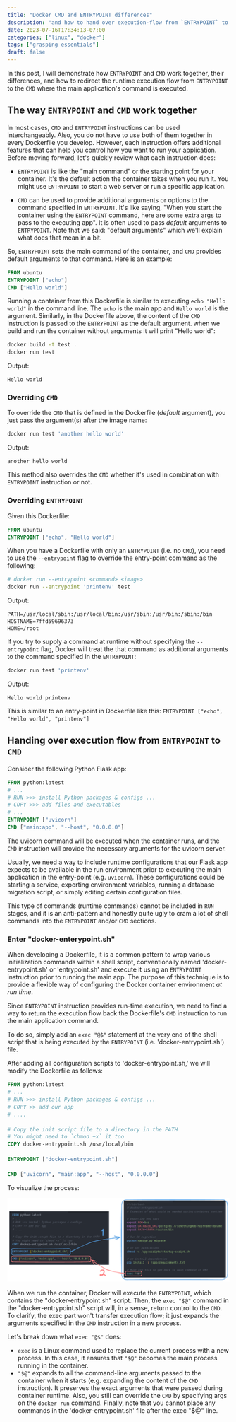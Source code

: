 ```yaml
---
title: "Docker CMD and ENTRYPOINT differences" 
description: "and how to hand over execution-flow from `ENTRYPOINT` to `CMD` like a boss"
date: 2023-07-16T17:34:13-07:00
categories: ["linux", "docker"]
tags: ["grasping essentials"]
draft: false
---
```


In this post, I will demonstrate how `ENTRYPOINT` and `CMD` work together, their differences, and how to redirect the runtime execution flow from `ENTRYPOINT` to the `CMD` where the main application's command is executed.

## The way `ENTRYPOINT` and `CMD` work together

In most cases, `CMD` and `ENTRYPOINT` instructions can be used interchangeably. Also, you do not have to use both of them together in every Dockerfile you develop. However, each instruction offers additional features that can help you control how you want to run your application. Before moving forward, let's quickly review what each instruction does:

- `ENTRYPOINT` is like the "main command" or the starting point for your container. It's the default action the container takes when you run it. You might use `ENTRYPOINT` to start a web server or run a specific application.

- `CMD` can be used to provide additional arguments or options to the command specified in `ENTRYPOINT`. It's like saying, "When you start the container using the `ENTRYPOINT` command, here are some extra args to pass to the executing app". It is often used to pass *default* arguments to `ENTRYPOINT`. Note that we said: "default arguments" which we'll explain what does that mean in a bit.

So, `ENTRYPOINT` sets the main command of the container, and `CMD` provides default arguments to that command. Here is an example:

```dockerfile
FROM ubuntu
ENTRYPOINT ["echo"]
CMD ["Hello world"]
```

Running a container from this Dockerfile is similar to executing `echo "Hello world"` in the command line. The `echo` is the main app and `Hello world` is the argument. Similarly, in the Dockerfile above, the content of the `CMD` instruction is passed to the `ENTRYPOINT` as the default argument. when we build and run the container without arguments it will print "Hello world":

```sh
docker build -t test .
docker run test
```

Output:

```test
Hello world
```

### Overriding `CMD`

To override the `CMD` that is defined in the Dockerfile (*default* argument), you just pass the argument(s) after the image name:

```sh
docker run test 'another hello world'
```

Output:

```text
another hello world
```

This method also overrides the `CMD` whether it's used in combination with `ENTRYPOINT` instruction or not.

### Overriding `ENTRYPOINT`

Given this Dockerfile:

```dockerfile
FROM ubuntu
ENTRYPOINT ["echo", "Hello world"]
```

When you have a Dockerfile with only an `ENTRYPOINT` (i.e. no `CMD`), you need to use the  `--entrypoint` flag to override the entry-point command as the following:

```sh
# docker run --entrypoint <command> <image>
docker run --entrypoint 'printenv' test
```

Output:

```text
PATH=/usr/local/sbin:/usr/local/bin:/usr/sbin:/usr/bin:/sbin:/bin
HOSTNAME=7ffd59696373
HOME=/root
```

If you try to supply a command at runtime without specifying the `--entrypoint` flag, Docker will treat the that command as additional arguments to the command specified in the `ENTRYPOINT`:

```sh
docker run test 'printenv'
```

Output:

```text
Hello world printenv
```

This is similar to an entry-point in Dockerfile like this: `ENTRYPOINT ["echo", "Hello world", "printenv"]`

## Handing over execution flow from `ENTRYPOINT` to `CMD`

Consider the following Python Flask app:

```dockerfile
FROM python:latest
# ...
# RUN >>> install Python packages & configs ...
# COPY >>> add files and executables
# ...
ENTRYPOINT ["uvicorn"]
CMD ["main:app", "--host", "0.0.0.0"]
```

The uvicorn command will be executed when the container runs, and the `CMD` instruction will provide the necessary arguments for the uvicorn server.

Usually, we need a way to include runtime configurations that our Flask app expects to be available in the run environment prior to executing the main application in the entry-point (e.g. `uvicorn`). These configurations could be starting a service, exporting environment variables, running a database migration script, or simply editing certain configuration files.

This type of commands (runtime commands) cannot be included in `RUN` stages, and it is an anti-pattern and honestly quite ugly to cram a lot of shell commands into the `ENTRYPOINT` and/or `CMD` sections.

### Enter "docker-enterypoint.sh"

When developing a Dockerfile, it is a common pattern to wrap various initialization commands within a shell script, conventionally named 'docker-entrypoint.sh' or 'entrypoint.sh' and execute it using an `ENTRYPOINT` instruction prior to running the main app. The purpose of this technique is to provide a flexible way of configuring the Docker container environment *at run time*.

Since `ENTRYPOINT` instruction provides run-time execution, we need to find a way to return the execution flow back the Dockerfile's `CMD` instruction to run the main application command.

To do so, simply add an `exec "@$"` statement at the very end of the shell script that is being executed by the `ENTRYPOINT` (i.e. 'docker-entrypoint.sh') file.

After adding all configuration scripts to 'docker-entrypoint.sh,' we will modify the Dockerfile as follows:

```dockerfile
FROM python:latest
# ...
# RUN >>> install Python packages & configs ...
# COPY >> add our app
# ....

# Copy the init script file to a directory in the PATH
# You might need to `chmod +x` it too
COPY docker-entrypoint.sh /usr/local/bin 

ENTRYPOINT ["docker-entrypoint.sh"]

CMD ["uvicorn", "main:app", "--host", "0.0.0.0"]
```

To visualize the process:

!["Dockerfile example"](visual1.png)

When we run the container, Docker will execute the `ENTRYPOINT`, which contains the "docker-entrypoint.sh" script. Then, the `exec "$@"` command in the "docker-entrypoint.sh" script will, in a sense, return control to the `CMD`. To clarify, the exec part won't transfer execution flow; it just expands the arguments specified in the `CMD` instruction in a new process.

Let's break down what `exec "@$"` does:

- `exec` is a Linux command used to replace the current process with a new process. In this case, it ensures that `"$@"` becomes the main process running in the container.
- `"$@"` expands to all the command-line arguments passed to the container when it starts (e.g. expanding the content of the `CMD` instruction). It preserves the exact arguments that were passed during container runtime. Also, you still can override the `CMD` by specifying args on the `docker run` command. Finally, note that you cannot place any commands in the 'docker-entrypoint.sh' file after the exec "$@" line.
